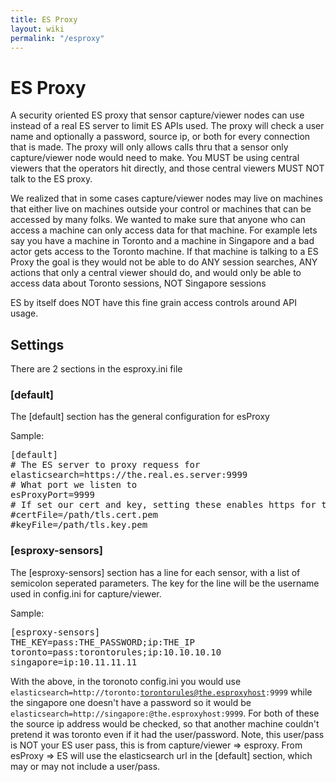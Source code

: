 ```yaml
---
title: ES Proxy 
layout: wiki
permalink: "/esproxy"
---
```


<div class="full-height-and-width-container with-footer p-3" markdown="1">

# ES Proxy

A security oriented ES proxy that sensor capture/viewer nodes can use instead of a real ES server to limit ES APIs used.
The proxy will check a user name and optionally a password, source ip, or both for every connection that is made.
The proxy will only allows calls thru that a sensor only capture/viewer node would need to make.
You MUST be using central viewers that the operators hit directly, and those central viewers MUST NOT talk to the ES proxy.

We realized that in some cases capture/viewer nodes may live on machines that either live on machines outside your control or machines that can be accessed by many folks.
We wanted to make sure that anyone who can access a machine can only access data for that machine.
For example lets say you have a machine in Toronto and a machine in Singapore and a bad actor gets access to the Toronto machine.
If that machine is talking to a ES Proxy the goal is they would not be able to do ANY session searches, ANY actions that only a central viewer should do, and would only be able to access data about Toronto sessions, NOT Singapore sessions

ES by itself does NOT have this fine grain access controls around API usage.

## Settings

There are 2 sections in the esproxy.ini file 

### [default]

The [default] section has the general configuration for esProxy

Sample:
<pre>
[default]
# The ES server to proxy requess for
elasticsearch=https://the.real.es.server:9999
# What port we listen to
esProxyPort=9999
# If set our cert and key, setting these enables https for the proxy
#certFile=/path/tls.cert.pem
#keyFile=/path/tls.key.pem
</pre>

### [esproxy-sensors]

The [esproxy-sensors] section has a line for each sensor, with a list of semicolon seperated parameters.
The key for the line will be the username used in config.ini for capture/viewer.

Sample:
<pre>
[esproxy-sensors]
THE_KEY=pass:THE_PASSWORD;ip:THE_IP
toronto=pass:torontorules;ip:10.10.10.10
singapore=ip:10.11.11.11
</pre>

With the above, in the toronoto config.ini you would use <code>elasticsearch=http://toronto:torontorules@the.esproxyhost:9999</code> while the singapore one doesn't have a password so it would be <code>elasticsearch=http://singapore:@the.esproxyhost:9999</code>.
For both of these the source ip address would be checked, so that another machine couldn't pretend it was toronto even if it had the user/password.
Note, this user/pass is NOT your ES user pass, this is from capture/viewer => esproxy. From esProxy => ES will use the elasticsearch url in the [default] section, which may or may not include a user/pass.
</div>
